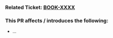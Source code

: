 ### Related Ticket: [BOOK-XXXX](https://beanpedia.atlassian.net/browse/[BOOK-XXXX])

### This PR affects / introduces the following:

- ...